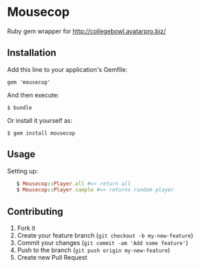 # Mousecop

Ruby gem wrapper for http://collegebowl.avatarpro.biz/

## Installation

Add this line to your application's Gemfile:

    gem 'mousecop'

And then execute:

    $ bundle

Or install it yourself as:

    $ gem install mousecop

## Usage

Setting up:

```ruby
   $ Mousecop::Player.all #=> return all
   $ Mousecop::Player.sample #=> returns random player
```


## Contributing

1. Fork it
2. Create your feature branch (`git checkout -b my-new-feature`)
3. Commit your changes (`git commit -am 'Add some feature'`)
4. Push to the branch (`git push origin my-new-feature`)
5. Create new Pull Request
